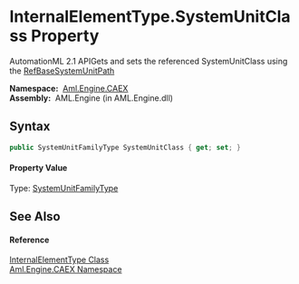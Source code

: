 InternalElementType.SystemUnitClass Property
============================================
AutomationML 2.1 APIGets and sets the referenced SystemUnitClass using the [RefBaseSystemUnitPath][1]

  **Namespace:**  [Aml.Engine.CAEX][2]  
  **Assembly:**  AML.Engine (in AML.Engine.dll)

Syntax
------

```csharp
public SystemUnitFamilyType SystemUnitClass { get; set; }
```

#### Property Value
Type: [SystemUnitFamilyType][3]

See Also
--------

#### Reference
[InternalElementType Class][4]  
[Aml.Engine.CAEX Namespace][2]  

[1]: RefBaseSystemUnitPath.md
[2]: ../README.md
[3]: ../SystemUnitFamilyType/README.md
[4]: README.md
[5]: https://www.automationml.org
[6]: ../../icons/logoShade.png